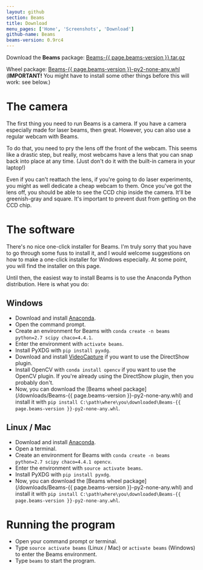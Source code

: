 ```yaml
---
layout: github
section: Beams
title: Download
menu_pages: ['Home', 'Screenshots', 'Download']
github-name: Beams
beams-version: 0.9rc4
---
```


<p class="callout">
  Download the <strong>Beams</strong> package: <a class="source-download" href="/downloads/Beams-{{ page.beams-version }}.tar.gz">Beams-{{ page.beams-version }}.tar.gz</a>
</p>
<p class="callout">
  Wheel package: <a class="source-download" href="/downloads/Beams-{{ page.beams-version }}-py2-none-any.whl">Beams-{{ page.beams-version }}-py2-none-any.whl</a>
  (<strong>IMPORTANT!</strong>
  You might have to install some other things before this will work: see below.)
</p>

# The camera #

The first thing you need to run Beams is a camera.
If you have a camera especially made for laser beams, then great.
However, you can also use a regular webcam with Beams.

To do that, you need to pry the lens off the front of the webcam.
This seems like a drastic step, but really, most webcams have a lens that you can snap back into place at any time.
(Just don't do it with the built-in camera in your laptop!)

Even if you can't reattach the lens, if you're going to do laser experiments, you might as well dedicate a cheap webcam to them.
Once you've got the lens off, you should be able to see the CCD chip inside the camera.
It'll be greenish-gray and square.
It's important to prevent dust from getting on the CCD chip.

<!--
**Determine the pixel size** of your CCD chip. (You only need to do this if you're going to do beam profiling.)
-->

# The software #

There's no nice one-click installer for Beams.
I'm truly sorry that you have to go through some fuss to install it, and I would welcome suggestions on how to make a one-click installer for Windows especially.
At some point, you will find the installer on this page.

Until then, the easiest way to install Beams is to use the Anaconda Python distribution.
Here is what you do:

## Windows ##

* Download and install [Anaconda](https://www.continuum.io/downloads).
* Open the command prompt.
* Create an environment for Beams with `conda create -n beams python=2.7 scipy chaco=4.4.1`.
* Enter the environment with `activate beams`.
* Install PyXDG with `pip install pyxdg`.
* Download and install [VideoCapture](http://videocapture.sourceforge.net/) if you want to use the DirectShow plugin.
* Install OpenCV with `conda install opencv` if you want to use the OpenCV plugin. <span class="note">If you're already using the DirectShow plugin, then you probably don't.</span>
* Now, you can download the [Beams wheel package](/downloads/Beams-{{ page.beams-version }}-py2-none-any.whl) and install it with `pip install C:\path\where\you\downloaded\Beams-{{ page.beams-version }}-py2-none-any.whl`.

## Linux / Mac ##

* Download and install [Anaconda](https://www.continuum.io/downloads).
* Open a terminal.
* Create an environment for Beams with `conda create -n beams python=2.7 scipy chaco=4.4.1 opencv`.
* Enter the environment with `source activate beams`.
* Install PyXDG with `pip install pyxdg`.
* Now, you can download the [Beams wheel package](/downloads/Beams-{{ page.beams-version }}-py2-none-any.whl) and install it with `pip install C:\path\where\you\downloaded\Beams-{{ page.beams-version }}-py2-none-any.whl`.

# Running the program #

* Open your command prompt or terminal.
* Type `source activate beams` (Linux / Mac) or `activate beams` (Windows) to enter the Beams environment.
* Type `beams` to start the program.
